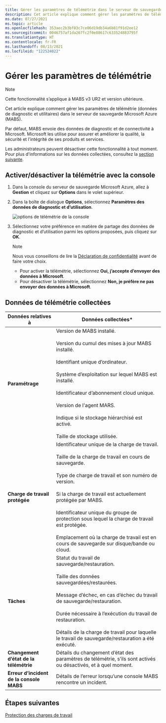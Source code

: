 ```yaml
---
title: Gérer les paramètres de télémétrie dans le serveur de sauvegarde Microsoft Azure (MABS)
description: Cet article explique comment gérer les paramètres de télémétrie dans MABS.
ms.date: 07/27/2021
ms.topic: article
ms.openlocfilehash: 353aec2b3bf03c7ce06d19db34a6b81f91d2ee12
ms.sourcegitcommit: 0046757af1da267fc2f0e88617c633524883795f
ms.translationtype: HT
ms.contentlocale: fr-FR
ms.lasthandoff: 08/13/2021
ms.locfileid: "122524022"
---
```

# <a name="manage-telemetry-settings"></a>Gérer les paramètres de télémétrie

>[!NOTE]
>Cette fonctionnalité s’applique à MABS v3 UR2 et version ultérieure.

Cet article explique comment gérer les paramètres de télémétrie (données de diagnostic et utilitaires) dans le serveur de sauvegarde Microsoft Azure (MABS).

Par défaut, MABS envoie des données de diagnostic et de connectivité à Microsoft. Microsoft les utilise pour assurer et améliorer la qualité, la sécurité et l’intégrité de ses produits et services.

Les administrateurs peuvent désactiver cette fonctionnalité à tout moment. Pour plus d'informations sur les données collectées, consultez la [ section suivante](#telemetry-data-collected).

## <a name="turn-onoff-telemetry-from-console"></a>Activer/désactiver la télémétrie avec la console

1. Dans la console du serveur de sauvegarde Microsoft Azure, allez à **Gestion** et cliquez sur **Options** dans le volet supérieur.
1. Dans la boîte de dialogue **Options**, sélectionnez **Paramètres des données de diagnostic et d’utilisation**.

    ![options de télémétrie de la console](./media/telemetry/telemetry-options.png)

1. Sélectionnez votre préférence en matière de partage des données de diagnostic et d’utilisation parmi les options proposées, puis cliquez sur **OK**.

    >[!NOTE]
    >Nous vous conseillons de lire la [Déclaration de confidentialité](https://privacy.microsoft.com/privacystatement) avant de faire votre choix.
    >- Pour activer la télémétrie, sélectionnez **Oui, j’accepte d’envoyer des données à Microsoft**.
    >- Pour désactiver la télémétrie, sélectionnez **Non, je préfère ne pas envoyer des données à Microsoft**.

## <a name="telemetry-data-collected"></a>Données de télémétrie collectées

| Données relatives à | Données collectées* |
| --- | --- |
| **Paramétrage** | Version de MABS installé. <br/><br/>Version du cumul des mises à jour MABS installé. <br/><br/> Identifiant unique d’ordinateur. <br/><br/> Système d’exploitation sur lequel MABS est installé. <br/><br/> Identificateur d’abonnement cloud unique.<br/><br/> Version de l'agent MARS.<br/><br/> Indique si le stockage hiérarchisé est activé. <br/><br/> Taille de stockage utilisée. |
| **Charge de travail protégée** | Identificateur unique de la charge de travail. <br/><br/>Taille de la charge de travail en cours de sauvegarde. <br/><br/>Type de charge de travail et son numéro de version. <br/><br/>Si la charge de travail est actuellement protégée par MABS. <br/><br/>Identificateur unique du groupe de protection sous lequel la charge de travail est protégée.<br/><br/> Emplacement où la charge de travail est en cours de sauvegarde sur disque/bande ou cloud.|
| **Tâches** | Statut du travail de sauvegarde/restauration. <br/><br/> Taille des données sauvegardées/restaurées. <br/><br/>Message d’échec, en cas d’échec du travail de sauvegarde/restauration.<br/><br/> Durée nécessaire à l’exécution du travail de restauration.<br/><br/>Détails de la charge de travail pour laquelle le travail de sauvegarde/restauration a été exécuté. |
| **Changement d’état de la télémétrie** | Détails du changement d’état des paramètres de télémétrie, s’ils sont activés ou désactivés, et à quel moment. |
| **Erreur d’incident de la console MABS** | Détails de l’erreur lorsqu’une console MABS rencontre un incident.|

## <a name="next-steps"></a>Étapes suivantes

[Protection des charges de travail](./back-up-hyper-v-virtual-machines-mabs.md)